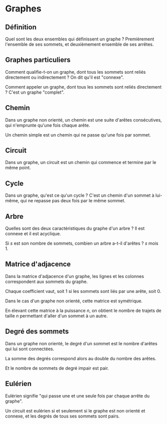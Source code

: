 # Graphes

## Définition

Quel sont les deux ensembles qui définissent un graphe ? Premièrement l'ensemble de ses sommets, et deuxièmement ensemble de ses arrêtes.

## Graphes particuliers

Comment qualifie-t-on un graphe, dont tous les sommets sont reliés directement ou indirectement ? On dit qu'il est "connexe".

Comment appeler un graphe, dont tous les sommets sont reliés directement ? C'est un graphe "complet".

## Chemin

Dans un graphe non orienté, un chemin est une suite d'arêtes consécutives, qui n'emprunte qu'une fois chaque arête.

Un chemin simple est un chemin qui ne passe qu'une fois par sommet.


## Circuit

Dans un graphe, un circuit est un chemin qui commence et termine par le même point.


## Cycle

Dans un graphe, qu'est ce qu'un cycle ? C'est un chemin d'un sommet à lui-même, qui ne repasse pas deux fois par le même sommet.


## Arbre

Quelles sont des deux caractéristiques du graphe d'un arbre ? Il est connexe et il est acyclique.

Si *s* est son nombre de sommets, combien un arbre a-t-il d'arêtes ? *s* mois 1.


## Matrice d'adjacence

Dans la matrice d'adjacence d'un graphe, les lignes et les colonnes correspondent aux sommets du graphe.

Chaque coefficient vaut, soit 1 si les sommets sont liés par une arête, soit 0.

Dans le cas d'un graphe non orienté, cette matrice est symétrique.

En élevant cette matrice à la puissance *n*, on obtient le nombre de trajets de taille *n* permettant d'aller d'un sommet à un autre.


## Degré des sommets

Dans un graphe non orienté, le degré d'un sommet est le nombre d'arêtes qui lui sont connectées.

La somme des degrés correspond alors au double du nombre des arêtes.

Et le nombre de sommets de degré impair est pair.


## Eulérien

Eulérien signifie "qui passe une et une seule fois par chaque arrête du graphe".

Un circuit est eulérien si et seulement si le graphe est non orienté et connexe, et les degrés de tous ses sommets sont pairs.

